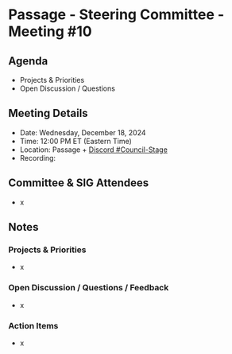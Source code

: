 # Passage - Steering Committee - Meeting #10

## Agenda
- Projects & Priorities
- Open Discussion / Questions

## Meeting Details
- Date: Wednesday, December 18, 2024
- Time: 12:00 PM ET (Eastern Time)
- Location: Passage + [Discord #Council-Stage](https://discord.gg/passage)
- Recording: 

## Committee & SIG Attendees
- x

##  Notes
### Projects & Priorities
- x

### Open Discussion / Questions / Feedback
- x

### Action Items
- x
